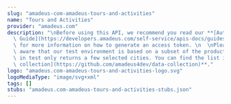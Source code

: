 ```yaml
---
slug: "amadeus-com-amadeus-tours-and-activities"
name: "Tours and Activities"
provider: "amadeus.com"
description: "\nBefore using this API, we recommend you read our **[Authorization\
  \ Guide](https://developers.amadeus.com/self-service/apis-docs/guides/authorization-262)**\
  \ for more information on how to generate an access token. \n  \nPlease also be\
  \ aware that our test environment is based on a subset of the production, this API\
  \ in test only returns a few selected cities. You can find the list in our **[data\
  \ collection](https://github.com/amadeus4dev/data-collection)**."
logo: "amadeus.com-amadeus-tours-and-activities-logo.svg"
logoMediaType: "image/svg+xml"
tags: []
stubs: "amadeus.com-amadeus-tours-and-activities-stubs.json"
---
```

